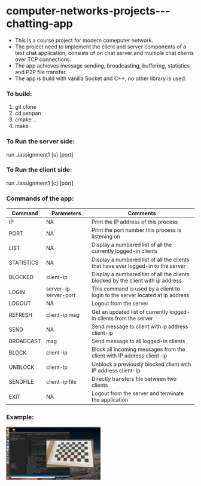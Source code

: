 # computer-networks-projects---chatting-app
* This is a course project for modern comeputer network. 
* The project need to implement the client and server components of a text chat application, 
  consists of on chat server and multiple chat clients over TCP connections. 
* The app achieves message sending, broadcasting, buffering, statistics and P2P file transfer.
* The app is build with vanilla Socket and C++, no other library is used.


### To build:
1. git clone
2. cd senpan
3. cmake ..
4. make

### To Run the server side:
  run ./assignment1 [s] [port]
  
### To Run the client side:
  run ./assignment1 [c] [port]
 
### Commands of the app:
| Command       | Parameters    | Comments |
| ------------- | ------------- | ------------- |
| IP            | NA            |Print the IP address of this process |
| PORT            | NA            |Print the port number this process is listening on |
| LIST            | NA            |Display a numbered list of all the currently logged-in clients |
| STATISTICS           | NA            |Display a numbered list of all the clients that have ever logged-in to the server |
| BLOCKED           | client-ip  |Display a numbered list of all the clients blocked by the client with ip address |
| LOGIN            | server-ip server-port  |This command is used by a client to login to the server located at ip address |
| LOGOUT            | NA  |Logout from the server |
| REFRESH            | client-ip msg          |Get an updated list of currently logged-in clients from the server |
| SEND            | NA            |Send message to client with ip address client-ip|
| BROADCAST            | msg           |Send message to all logged-in clients |
| BLOCK            | client-ip   |Block all incoming messages from the client with IP address client-ip |
| UNBLOCK            | client-ip  |Unblock a previously blocked client with IP address client-ip |
| SENDFILE            | client-ip file  |Directly transfers file between two clients |
| EXIT            | NA |Logout from the server and terminate the application |

### Example:
<img src="https://github.com/gregsensem/camera-calibration/raw/master/example.png" width="50%" height="50%">

